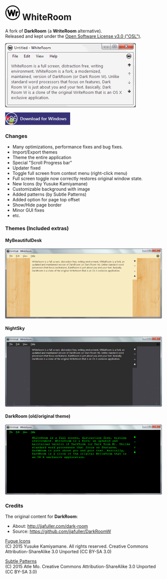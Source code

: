 # ![*](WhiteRoom/misc/logo/writeroom.appicon.48.png) WhiteRoom
  
A fork of **DarkRoom** (a **WriteRoom** alternative).  
Released and kept under the [Open Software License v3.0 ("OSL")](LICENSE.md).  
  
![Screenshot](WhiteRoom/misc/WriteRoom.gif)
  
[![Download for Microsoft Windows](WhiteRoom/misc/download_x86.png)](https://github.com/joedf/WhiteRoom/releases/latest)  
  
### Changes
- Many optimizations, performance fixes and bug fixes.
- Import/Export themes
- Theme the entire application
- Special "Scroll Progress bar"
- Updater fixed
- Toggle full screen from context menu (right-click menu)
- Full screen toggle now correctly restores original window state.
- New Icons (by Yusuke Kamiyamane)
- Customizable background with image
- Added patterns (by Subtle Patterns)
- Added option for page top offset
- Show/Hide page border
- Minor GUI fixes
- etc.
  
### Themes (Included extras)
#### MyBeautifulDesk
![Screenshot](WhiteRoom/misc/screens/mybeautifuldesk.png)
#### NightSky
![Screenshot](WhiteRoom/misc/screens/nightsky.png)
#### DarkRoom (old/original theme)
![Screenshot](WhiteRoom/misc/screens/darkroom.png)
  
### Credits
The original content for **DarkRoom**:  
- About: http://jjafuller.com/dark-room  
- Source: https://github.com/jjafuller/DarkRoomW  
  
[Fugue Icons](p.yusukekamiyamane.com)  
(C) 2015 Yusuke Kamiyamane. All rights reserved. Creative Commons Attribution-ShareAlike 3.0 Unported (CC BY-SA 3.0)  
  
[Subtle Patterns](http://subtlepatterns.com/)  
(C) 2015 Atle Mo. Creative Commons Attribution-ShareAlike 3.0 Unported (CC BY-SA 3.0)  
